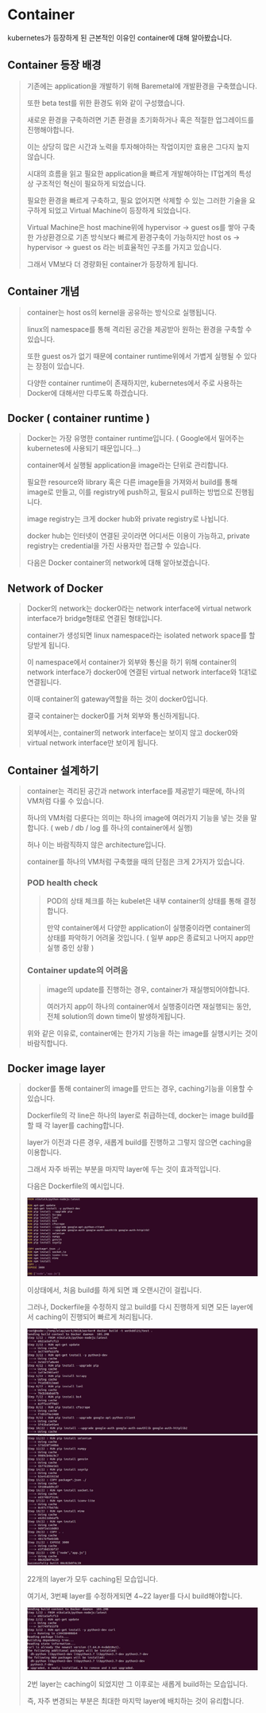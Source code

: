 # Container

kubernetes가 등장하게 된 근본적인 이유인 container에 대해 알아봤습니다.

## Container 등장 배경
>
> 기존에는 application을 개발하기 위해 Baremetal에 개발환경을 구축했습니다. 
> 
> 또한 beta test를 위한 환경도 위와 같이 구성했습니다.
> 
> 새로운 환경을 구축하려면 기존 환경을 초기화하거나 혹은 적절한 업그레이드를 진행해야합니다.
> 
> 이는 상당히 많은 시간과 노력을 투자해야하는 작업이지만 효용은 그다지 높지 않습니다.
> 
> 시대의 흐름을 읽고 필요한 application을 빠르게 개발해야하는 IT업계의 특성상 구조적인 혁신이 필요하게 되었습니다.
>
> 필요한 환경을 빠르게 구축하고, 필요 없어지면 삭제할 수 있는 그러한 기술을 요구하게 되었고 Virtual Machine이 등장하게 되었습니다.
> 
> Virtual Machine은 host machine위에 hypervisor -> guest os를 쌓아 구축한 가상환경으로 기존 방식보다 빠르게 환경구축이 가능하지만 host os -> hypervisor -> guest os 라는 비효율적인 구조를 가지고 있습니다.
>
> 그래서 VM보다 더 경량화된 container가 등장하게 됩니다.
>

## Container 개념
>
> container는 host os의 kernel을 공유하는 방식으로 실행됩니다.
>
> linux의 namespace를 통해 격리된 공간을 제공받아 원하는 환경을 구축할 수 있습니다.
>
> 또한 guest os가 없기 때문에 container runtime위에서 가볍게 실행될 수 있다는 장점이 있습니다.
>
> 다양한 container runtime이 존재하지만, kubernetes에서 주로 사용하는 Docker에 대해서만 다루도록 하겠습니다.
>

## Docker ( container runtime )
>
> Docker는 가장 유명한 container runtime입니다. ( Google에서 밀어주는 kubernetes에 사용되기 때문입니다...)
>
> container에서 실행될 application을 image라는 단위로 관리합니다.
>
> 필요한 resource와 library 혹은 다른 image들을 가져와서 build를 통해 image로 만들고, 이를 registry에 push하고, 필요시 pull하는 방법으로 진행됩니다.
>
> image registry는 크게 docker hub와 private registry로 나뉩니다.
>
> docker hub는 인터넷이 연결된 곳이라면 어디서든 이용이 가능하고, private registry는 credential을 가진 사용자만 접근할 수 있습니다.
>
> 다음은 Docker container의 network에 대해 알아보겠습니다.
>

## Network of Docker
>
> Docker의 network는 docker0라는 network interface에 virtual network interface가 bridge형태로 연결된 형태입니다.
>
> container가 생성되면 linux namespace라는 isolated network space를 할당받게 됩니다.
>
> 이 namespace에서 container가 외부와 통신을 하기 위해 container의 network interface가 docker0에 연결된 virtual network  interface와 1대1로 연결됩니다.
> 
> 이때 container의 gateway역할을 하는 것이 docker0입니다.
>
> 결국 container는 docker0를 거쳐 외부와 통신하게됩니다.
> 
> 외부에서는, container의 network interface는 보이지 않고 docker0와 virtual network interface만 보이게 됩니다.
>

## Container 설계하기
>
> container는 격리된 공간과 network interface를 제공받기 때문에, 하나의 VM처럼 다룰 수 있습니다.
>
> 하나의 VM처럼 다룬다는 의미는 하나의 image에 여러가지 기능을 넣는 것을 말합니다. ( web / db / log 를 하나의 container에서 실행)
>
> 허나 이는 바람직하지 않은 architecture입니다.
>
> container를 하나의 VM처럼 구축했을 때의 단점은 크게 2가지가 있습니다.
>
> ### POD health check
> >
> > POD의 상태 체크를 하는 kubelet은 내부 container의 상태를 통해 결정합니다.
> >
> > 만약 container에서 다양한 application이 실행중이라면 container의 상태를 파악하기 어려울 것입니다. ( 일부 app은 종료되고 나머지 app만 실행 중인 상황 )
> >
> ### Container update의 어려움
> >
> > image의 update를 진행하는 경우, container가 재실행되어야합니다.
> >
> > 여러가지 app이 하나의 container에서 실행중이라면 재실행되는 동안, 전체 solution의 down time이 발생하게됩니다.
> >
>
> 위와 같은 이유로, container에는 한가지 기능을 하는 image를 실행시키는 것이 바람직합니다.
>

## Docker image layer
>
> docker를 통해 container의 image를 만드는 경우, caching기능을 이용할 수 있습니다.
>
> Dockerfile의 각 line은 하나의 layer로 취급하는데, docker는 image build를 할 때 각 layer를 caching합니다.
>
> layer가 이전과 다른 경우, 새롭게 build를 진행하고 그렇지 않으면 caching을 이용합니다.
>
> 그래서 자주 바뀌는 부분을 마지막 layer에 두는 것이 효과적입니다.
>
> 다음은 Dockerfile의 예시입니다.
>
> <img src="/images/POD/container1.JPG" >
>
> 이상태에서, 처음 build를 하게 되면 꽤 오랜시간이 걸립니다.
>
> 그러나, Dockerfile을 수정하지 않고 build를 다시 진행하게 되면 모든 layer에서 caching이 진행되어 빠르게 처리됩니다.
>
> <img src="/images/POD/container2.JPG" >
>
> <img src="/images/POD/container3.JPG" >
>
> 22개의 layer가 모두 caching된 모습입니다.
>
> 여기서, 3번째 layer를 수정하게되면 4~22 layer를 다시 build해야합니다.
>
> <img src="/images/POD/container4.JPG" >
> 
> 2번 layer는 caching이 되었지만 그 이후로는 새롭게 build하는 모습입니다.
> 
> 즉, 자주 변경되는 부분은 최대한 마지막 layer에 배치하는 것이 유리합니다.
>
> 
